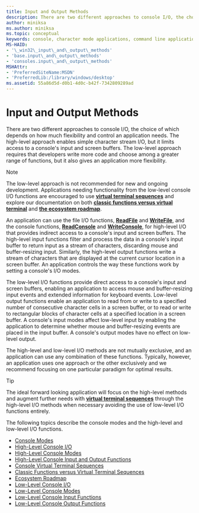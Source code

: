 ```yaml
---
title: Input and Output Methods
description: There are two different approaches to console I/O, the choice of which depends on how much flexibility and control an application needs.
author: miniksa
ms.author: miniksa
ms.topic: conceptual
keywords: console, character mode applications, command line applications, terminal applications, console api
MS-HAID:
- '\_win32\_input\_and\_output\_methods'
- 'base.input\_and\_output\_methods'
- 'consoles.input\_and\_output\_methods'
MSHAttr:
- 'PreferredSiteName:MSDN'
- 'PreferredLib:/library/windows/desktop'
ms.assetid: 55a86d5d-d0b1-4d0c-b42f-7342809289ad
---
```


# Input and Output Methods

There are two different approaches to console I/O, the choice of which depends on how much flexibility and control an application needs. The high-level approach enables simple character stream I/O, but it limits access to a console's input and screen buffers. The low-level approach requires that developers write more code and choose among a greater range of functions, but it also gives an application more flexibility.

> [!NOTE]
> The low-level approach is not recommended for new and ongoing development. Applications needing functionality from the low-level console I/O functions are encouraged to use **[virtual terminal sequences](console-virtual-terminal-sequences.md)** and explore our documentation on both **[classic functions versus virtual terminal](classic-vs-vt.md)** and **[the ecosystem roadmap](ecosystem-roadmap.md)**.

An application can use the file I/O functions, [**ReadFile**](/windows/win32/api/fileapi/nf-fileapi-readfile) and [**WriteFile**](/windows/win32/api/fileapi/nf-fileapi-writefile), and the console functions, [**ReadConsole**](readconsole.md) and [**WriteConsole**](writeconsole.md), for high-level I/O that provides indirect access to a console's input and screen buffers. The high-level input functions filter and process the data in a console's input buffer to return input as a stream of characters, discarding mouse and buffer-resizing input. Similarly, the high-level output functions write a stream of characters that are displayed at the current cursor location in a screen buffer. An application controls the way these functions work by setting a console's I/O modes.

The low-level I/O functions provide direct access to a console's input and screen buffers, enabling an application to access mouse and buffer-resizing input events and extended information for keyboard events. Low-level output functions enable an application to read from or write to a specified number of consecutive character cells in a screen buffer, or to read or write to rectangular blocks of character cells at a specified location in a screen buffer. A console's input modes affect low-level input by enabling the application to determine whether mouse and buffer-resizing events are placed in the input buffer. A console's output modes have no effect on low-level output.

The high-level and low-level I/O methods are not mutually exclusive, and an application can use any combination of these functions. Typically, however, an application uses one approach or the other exclusively and we recommend focusing on one particular paradigm for optimal results.

> [!TIP]
> The ideal forward looking application will focus on the high-level methods and augment further needs with **[virtual terminal sequences](console-virtual-terminal-sequences.md)** through the high-level I/O methods when necessary avoiding the use of low-level I/O functions entirely.

The following topics describe the console modes and the high-level and low-level I/O functions.

- [Console Modes](console-modes.md)
- [High-Level Console I/O](high-level-console-i-o.md)
- [High-Level Console Modes](high-level-console-modes.md)
- [High-Level Console Input and Output Functions](high-level-console-input-and-output-functions.md)
- [Console Virtual Terminal Sequences](console-virtual-terminal-sequences.md)
- [Classic Functions versus Virtual Terminal Sequences](classic-vs-vt.md)
- [Ecosystem Roadmap](ecosystem-roadmap.md)
- [Low-Level Console I/O](low-level-console-i-o.md)
- [Low-Level Console Modes](low-level-console-modes.md)
- [Low-Level Console Input Functions](low-level-console-input-functions.md)
- [Low-Level Console Output Functions](low-level-console-output-functions.md)